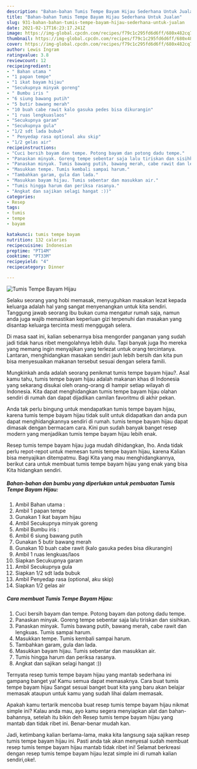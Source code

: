 ```yaml
---
description: "Bahan-bahan Tumis Tempe Bayam Hijau Sederhana Untuk Jualan"
title: "Bahan-bahan Tumis Tempe Bayam Hijau Sederhana Untuk Jualan"
slug: 931-bahan-bahan-tumis-tempe-bayam-hijau-sederhana-untuk-jualan
date: 2021-02-17T16:23:17.241Z
image: https://img-global.cpcdn.com/recipes/f79c1c295fd6d6ff/680x482cq70/tumis-tempe-bayam-hijau-foto-resep-utama.jpg
thumbnail: https://img-global.cpcdn.com/recipes/f79c1c295fd6d6ff/680x482cq70/tumis-tempe-bayam-hijau-foto-resep-utama.jpg
cover: https://img-global.cpcdn.com/recipes/f79c1c295fd6d6ff/680x482cq70/tumis-tempe-bayam-hijau-foto-resep-utama.jpg
author: Lewis Ingram
ratingvalue: 3.8
reviewcount: 12
recipeingredient:
- " Bahan utama "
- "1 papan tempe"
- "1 ikat bayam hijau"
- "Secukupnya minyak goreng"
- " Bumbu iris "
- "6 siung bawang putih"
- "5 butir bawang merah"
- "10 buah cabe rawit kalo gasuka pedes bisa dikurangin"
- "1 ruas lengkuaslaos"
- "Secukupnya garam"
- "Secukupnya gula"
- "1/2 sdt lada bubuk"
- " Penyedap rasa optional aku skip"
- "1/2 gelas air"
recipeinstructions:
- "Cuci bersih bayam dan tempe. Potong bayam dan potong dadu tempe."
- "Panaskan minyak. Goreng tempe sebentar saja lalu tiriskan dan sisihkan."
- "Panaskan minyak. Tumis bawang putih, bawang merah, cabe rawit dan lengkuas. Tumis sampai harum."
- "Masukkan tempe. Tumis kembali sampai harum."
- "Tambahkan garam, gula dan lada."
- "Masukkan bayam hijau. Tumis sebentar dan masukkan air."
- "Tumis hingga harum dan periksa rasanya."
- "Angkat dan sajikan selagi hangat :))"
categories:
- Resep
tags:
- tumis
- tempe
- bayam

katakunci: tumis tempe bayam 
nutrition: 132 calories
recipecuisine: Indonesian
preptime: "PT14M"
cooktime: "PT33M"
recipeyield: "4"
recipecategory: Dinner

---
```



![Tumis Tempe Bayam Hijau](https://img-global.cpcdn.com/recipes/f79c1c295fd6d6ff/680x482cq70/tumis-tempe-bayam-hijau-foto-resep-utama.jpg)

Selaku seorang yang hobi memasak, menyuguhkan masakan lezat kepada keluarga adalah hal yang sangat menyenangkan untuk kita sendiri. Tanggung jawab seorang ibu bukan cuma mengatur rumah saja, namun anda juga wajib memastikan keperluan gizi terpenuhi dan masakan yang disantap keluarga tercinta mesti menggugah selera.

Di masa  saat ini, kalian sebenarnya bisa mengorder panganan yang sudah jadi tidak harus ribet mengolahnya lebih dulu. Tapi banyak juga lho mereka yang memang ingin menyajikan yang terlezat untuk orang tercintanya. Lantaran, menghidangkan masakan sendiri jauh lebih bersih dan kita pun bisa menyesuaikan makanan tersebut sesuai dengan selera famili. 



Mungkinkah anda adalah seorang penikmat tumis tempe bayam hijau?. Asal kamu tahu, tumis tempe bayam hijau adalah makanan khas di Indonesia yang sekarang disukai oleh orang-orang di hampir setiap wilayah di Indonesia. Kita dapat menghidangkan tumis tempe bayam hijau olahan sendiri di rumah dan dapat dijadikan camilan favoritmu di akhir pekan.

Anda tak perlu bingung untuk mendapatkan tumis tempe bayam hijau, karena tumis tempe bayam hijau tidak sulit untuk didapatkan dan anda pun dapat menghidangkannya sendiri di rumah. tumis tempe bayam hijau dapat dimasak dengan bermacam cara. Kini pun sudah banyak banget resep modern yang menjadikan tumis tempe bayam hijau lebih enak.

Resep tumis tempe bayam hijau juga mudah dihidangkan, lho. Anda tidak perlu repot-repot untuk memesan tumis tempe bayam hijau, karena Kalian bisa menyajikan ditempatmu. Bagi Kita yang mau menghidangkannya, berikut cara untuk membuat tumis tempe bayam hijau yang enak yang bisa Kita hidangkan sendiri.

<!--inarticleads1-->

##### Bahan-bahan dan bumbu yang diperlukan untuk pembuatan Tumis Tempe Bayam Hijau:

1. Ambil  Bahan utama :
1. Ambil 1 papan tempe
1. Gunakan 1 ikat bayam hijau
1. Ambil Secukupnya minyak goreng
1. Ambil  Bumbu iris :
1. Ambil 6 siung bawang putih
1. Gunakan 5 butir bawang merah
1. Gunakan 10 buah cabe rawit (kalo gasuka pedes bisa dikurangin)
1. Ambil 1 ruas lengkuas/laos
1. Siapkan Secukupnya garam
1. Ambil Secukupnya gula
1. Siapkan 1/2 sdt lada bubuk
1. Ambil  Penyedap rasa (optional, aku skip)
1. Siapkan 1/2 gelas air




<!--inarticleads2-->

##### Cara membuat Tumis Tempe Bayam Hijau:

1. Cuci bersih bayam dan tempe. Potong bayam dan potong dadu tempe.
1. Panaskan minyak. Goreng tempe sebentar saja lalu tiriskan dan sisihkan.
1. Panaskan minyak. Tumis bawang putih, bawang merah, cabe rawit dan lengkuas. Tumis sampai harum.
1. Masukkan tempe. Tumis kembali sampai harum.
1. Tambahkan garam, gula dan lada.
1. Masukkan bayam hijau. Tumis sebentar dan masukkan air.
1. Tumis hingga harum dan periksa rasanya.
1. Angkat dan sajikan selagi hangat :))




Ternyata resep tumis tempe bayam hijau yang mantab sederhana ini gampang banget ya! Kamu semua dapat memasaknya. Cara buat tumis tempe bayam hijau Sangat sesuai banget buat kita yang baru akan belajar memasak ataupun untuk kamu yang sudah lihai dalam memasak.

Apakah kamu tertarik mencoba buat resep tumis tempe bayam hijau nikmat simple ini? Kalau anda mau, ayo kamu segera menyiapkan alat dan bahan-bahannya, setelah itu bikin deh Resep tumis tempe bayam hijau yang mantab dan tidak ribet ini. Benar-benar mudah kan. 

Jadi, ketimbang kalian berlama-lama, maka kita langsung saja sajikan resep tumis tempe bayam hijau ini. Pasti anda tak akan menyesal sudah membuat resep tumis tempe bayam hijau mantab tidak ribet ini! Selamat berkreasi dengan resep tumis tempe bayam hijau lezat simple ini di rumah kalian sendiri,oke!.

